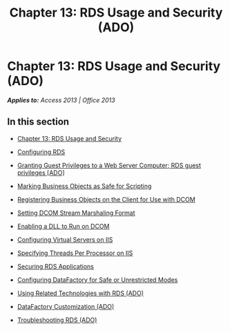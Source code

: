 ﻿---
title: 'Chapter 13: RDS Usage and Security (ADO)'
TOCTitle: 'Chapter 13: RDS Usage and Security'
ms:assetid: 8baf666e-1f36-4735-8434-98d8c496a460
ms:mtpsurl: https://msdn.microsoft.com/en-us/library/JJ249615(v=office.15)
ms:contentKeyID: 48546224
ms.date: 09/18/2015
mtps_version: v=office.15
---

# Chapter 13: RDS Usage and Security (ADO)


_**Applies to:** Access 2013 | Office 2013_

## In this section

  - [Chapter 13: RDS Usage and Security](chapter-13-rds-usage-and-security.md)

  - [Configuring RDS](configuring-rds.md)

  - [Granting Guest Privileges to a Web Server Computer; RDS guest privileges \[ADO\]](granting-guest-privileges-to-a-web-server-computer;-rds-guest-privileges.md)

  - [Marking Business Objects as Safe for Scripting](marking-business-objects-as-safe-for-scripting.md)

  - [Registering Business Objects on the Client for Use with DCOM](registering-business-objects-on-the-client-for-use-with-dcom.md)

  - [Setting DCOM Stream Marshaling Format](setting-dcom-stream-marshaling-format.md)

  - [Enabling a DLL to Run on DCOM](enabling-a-dll-to-run-on-dcom.md)

  - [Configuring Virtual Servers on IIS](configuring-virtual-servers-on-iis.md)

  - [Specifying Threads Per Processor on IIS](specifying-threads-per-processor-on-iis.md)

  - [Securing RDS Applications](securing-rds-applications.md)

  - [Configuring DataFactory for Safe or Unrestricted Modes](configuring-datafactory-for-safe-or-unrestricted-modes.md)

  - [Using Related Technologies with RDS (ADO)](using-related-technologies-with-rds-ado.md)

  - [DataFactory Customization (ADO)](datafactory-customization-ado.md)

  - [Troubleshooting RDS (ADO)](troubleshooting-rds-ado.md)

